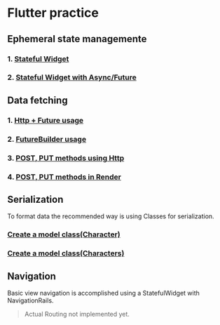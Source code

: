 # Flutter practice

## Ephemeral state managemente

### 1. [Stateful Widget](./lib/views/todo.dart)

### 2. [Stateful Widget with Async/Future](./lib/views/rickandmorty.dart)

## Data fetching

### 1. [Http + Future usage](./lib/data/api/rick_morty_api.dart)

### 2. [FutureBuilder usage](./lib/views/rickandmorty.dart)

### 3. [POST, PUT methods using Http](./lib/data/api/todo_list_api.dart)

### 4. [POST, PUT methods in Render](./lib/views/todo_fetch.dart)

## Serialization

To format data the recommended way is using Classes for serialization.

### [Create a model class(Character)](./lib/data/api/rick_morty_api.dart)

### [Create a model class(Characters)](./lib/data/api/rick_morty_api.dart)

## Navigation

Basic view navigation is accomplished using a StatefulWidget with NavigationRails.

> Actual Routing not implemented yet.
